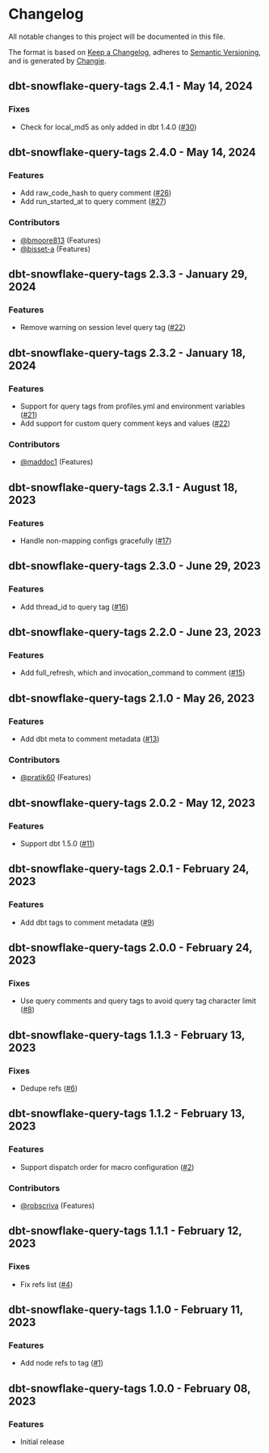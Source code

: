 # Changelog
All notable changes to this project will be documented in this file.

The format is based on [Keep a Changelog](https://keepachangelog.com/en/1.0.0/),
adheres to [Semantic Versioning](https://semver.org/spec/v2.0.0.html),
and is generated by [Changie](https://github.com/miniscruff/changie).

## dbt-snowflake-query-tags 2.4.1 - May 14, 2024

### Fixes

- Check for local_md5 as only added in dbt 1.4.0 ([#30](https://github.com/get-select/dbt-snowflake-query-tags/pull/30))



## dbt-snowflake-query-tags 2.4.0 - May 14, 2024

### Features

- Add raw_code_hash to query comment ([#26](https://github.com/get-select/dbt-snowflake-query-tags/pull/26))
- Add run_started_at to query comment ([#27](https://github.com/get-select/dbt-snowflake-query-tags/pull/27))

### Contributors
- [@bmoore813](https://github.com/bmoore813) (Features)
- [@bisset-a](https://github.com/bisset-a) (Features)

## dbt-snowflake-query-tags 2.3.3 - January 29, 2024

### Features

- Remove warning on session level query tag ([#22](https://github.com/get-select/dbt-snowflake-query-tags/pull/22))



## dbt-snowflake-query-tags 2.3.2 - January 18, 2024

### Features

- Support for query tags from profiles.yml and environment variables ([#21](https://github.com/get-select/dbt-snowflake-query-tags/pull/21))
- Add support for custom query comment keys and values ([#22](https://github.com/get-select/dbt-snowflake-query-tags/pull/22))

### Contributors
- [@maddoc1](https://github.com/maddoc1) (Features)


## dbt-snowflake-query-tags 2.3.1 - August 18, 2023

### Features

- Handle non-mapping configs gracefully ([#17](https://github.com/get-select/dbt-snowflake-query-tags/pull/17))



## dbt-snowflake-query-tags 2.3.0 - June 29, 2023

### Features

- Add thread_id to query tag ([#16](https://github.com/get-select/dbt-snowflake-query-tags/pull/16))



## dbt-snowflake-query-tags 2.2.0 - June 23, 2023

### Features

- Add full_refresh, which and invocation_command to comment ([#15](https://github.com/get-select/dbt-snowflake-query-tags/pull/15))



## dbt-snowflake-query-tags 2.1.0 - May 26, 2023

### Features

- Add dbt meta to comment metadata ([#13](https://github.com/get-select/dbt-snowflake-query-tags/pull/13))

### Contributors
- [@pratik60](https://github.com/pratik60) (Features)


## dbt-snowflake-query-tags 2.0.2 - May 12, 2023

### Features

- Support dbt 1.5.0 ([#11](https://github.com/get-select/dbt-snowflake-query-tags/pull/11))



## dbt-snowflake-query-tags 2.0.1 - February 24, 2023

### Features

- Add dbt tags to comment metadata ([#9](https://github.com/get-select/dbt-snowflake-query-tags/pull/9))



## dbt-snowflake-query-tags 2.0.0 - February 24, 2023

### Fixes

- Use query comments and query tags to avoid query tag character limit ([#8](https://github.com/get-select/dbt-snowflake-query-tags/pull/8))



## dbt-snowflake-query-tags 1.1.3 - February 13, 2023

### Fixes

- Dedupe refs ([#6](https://github.com/get-select/dbt-snowflake-query-tags/pull/6))



## dbt-snowflake-query-tags 1.1.2 - February 13, 2023

### Features

- Support dispatch order for macro configuration ([#2](https://github.com/get-select/dbt-snowflake-query-tags/pull/2))

### Contributors
- [@robscriva](https://github.com/robscriva) (Features)


## dbt-snowflake-query-tags 1.1.1 - February 12, 2023

### Fixes

- Fix refs list ([#4](https://github.com/get-select/dbt-snowflake-query-tags/pull/4))



## dbt-snowflake-query-tags 1.1.0 - February 11, 2023

### Features

- Add node refs to tag ([#1](https://github.com/get-select/dbt-snowflake-query-tags/pull/1))



## dbt-snowflake-query-tags 1.0.0 - February 08, 2023

### Features

- Initial release



